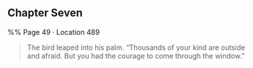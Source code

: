 ## Chapter Seven
%% Page 49 · Location 489 
> The bird leaped into his palm. “Thousands of your kind are outside and afraid. But you had the courage to come through the window.” 